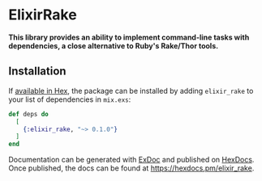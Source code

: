 # ElixirRake

**This library provides an ability to implement command-line tasks with dependencies, a close alternative to Ruby's Rake/Thor tools.**

## Installation

If [available in Hex](https://hex.pm/docs/publish), the package can be installed
by adding `elixir_rake` to your list of dependencies in `mix.exs`:

```elixir
def deps do
  [
    {:elixir_rake, "~> 0.1.0"}
  ]
end
```

Documentation can be generated with [ExDoc](https://github.com/elixir-lang/ex_doc)
and published on [HexDocs](https://hexdocs.pm). Once published, the docs can
be found at <https://hexdocs.pm/elixir_rake>.

